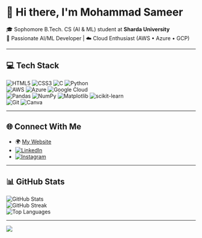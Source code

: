 # 🙌 Hi there, I'm Mohammad Sameer

🎓 Sophomore B.Tech. CS (AI & ML) student at **Sharda University**  
🤖 Passionate AI/ML Developer | ☁️ Cloud Enthusiast (AWS • Azure • GCP)

---

## 💻 Tech Stack

![HTML5](https://img.shields.io/badge/html5-%23E34F26.svg?style=for-the-badge&logo=html5&logoColor=white) 
![CSS3](https://img.shields.io/badge/css3-%231572B6.svg?style=for-the-badge&logo=css3&logoColor=white) 
![C](https://img.shields.io/badge/c-%2300599C.svg?style=for-the-badge&logo=c&logoColor=white) 
![Python](https://img.shields.io/badge/python-%233776AB.svg?style=for-the-badge&logo=python&logoColor=white)  
![AWS](https://img.shields.io/badge/AWS-%23FF9900.svg?style=for-the-badge&logo=amazon-aws&logoColor=white) 
![Azure](https://img.shields.io/badge/azure-%230072C6.svg?style=for-the-badge&logo=microsoftazure&logoColor=white) 
![Google Cloud](https://img.shields.io/badge/GoogleCloud-%234285F4.svg?style=for-the-badge&logo=google-cloud&logoColor=white)  
![Pandas](https://img.shields.io/badge/pandas-%23150458.svg?style=for-the-badge&logo=pandas&logoColor=white) 
![NumPy](https://img.shields.io/badge/numpy-%23013243.svg?style=for-the-badge&logo=numpy&logoColor=white) 
![Matplotlib](https://img.shields.io/badge/Matplotlib-%23ffffff.svg?style=for-the-badge&logo=Matplotlib&logoColor=black) 
![scikit-learn](https://img.shields.io/badge/scikit--learn-%23F7931E.svg?style=for-the-badge&logo=scikit-learn&logoColor=white)  
![Git](https://img.shields.io/badge/git-%23F05033.svg?style=for-the-badge&logo=git&logoColor=white) 
![Canva](https://img.shields.io/badge/Canva-%2300C4CC.svg?style=for-the-badge&logo=Canva&logoColor=white) 

---

## 🌐 Connect With Me

- 🌍 [My Website](https://connect-to-sam.me)  
- [![LinkedIn](https://img.shields.io/badge/LinkedIn-%230077B5.svg?logo=linkedin&logoColor=white)](https://linkedin.com/in/connect-to-sam-xyz) 
- [![Instagram](https://img.shields.io/badge/Instagram-%23E4405F.svg?logo=instagram&logoColor=white)](https://www.instagram.com/sam0786.xyz/)

---

## 📊 GitHub Stats

![GitHub Stats](https://github-readme-stats.vercel.app/api?username=sam0786-xyz&show_icons=true&theme=radical)  
![GitHub Streak](https://github-readme-streak-stats.herokuapp.com/?user=sam0786-xyz&theme=dark&hide_border=false)  
![Top Languages](https://github-readme-stats.vercel.app/api/top-langs/?username=sam0786-xyz&theme=dark&layout=compact&hide_border=false)

---


[![](https://visitcount.itsvg.in/api?id=sam0786-xyz&icon=0&color=0)](https://visitcount.itsvg.in)
